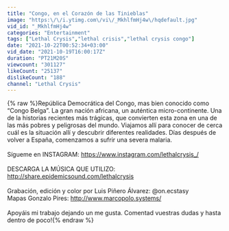 ```yaml
---
title: "Congo, en el Corazón de las Tinieblas"
image: "https:\/\/i.ytimg.com\/vi\/_MkhlfmHj4w\/hqdefault.jpg"
vid_id: "_MkhlfmHj4w"
categories: "Entertainment"
tags: ["Lethal Crysis","lethal crisis","lethal crysis congo"]
date: "2021-10-22T00:52:34+03:00"
vid_date: "2021-10-19T16:00:17Z"
duration: "PT21M20S"
viewcount: "301127"
likeCount: "25137"
dislikeCount: "188"
channel: "Lethal Crysis"
---
```

{% raw %}República Democrática del Congo, mas bien conocido como “Congo Belga”. La gran nación africana, un auténtica micro-continente. Una de la historias recientes más trágicas, que convierten esta zona en una de las más pobres y peligrosas del mundo. Viajamos allí para conocer de cerca cuál es la situación allí y descubrir diferentes realidades. Días después de volver a España, comenzamos a sufrir una severa malaria. <br /><br />Sígueme en INSTAGRAM: <a rel="nofollow" target="blank" href="https://www.instagram.com/lethalcrysis_/">https://www.instagram.com/lethalcrysis_/</a><br /><br />DESCARGA LA MÚSICA QUE UTILIZO: <a rel="nofollow" target="blank" href="http://share.epidemicsound.com/lethalcrysis">http://share.epidemicsound.com/lethalcrysis</a><br /><br />Grabación, edición y color por Luis Piñero Álvarez: @on.ecstasy<br />Mapas Gonzalo Pires: <a rel="nofollow" target="blank" href="http://www.marcopolo.systems/">http://www.marcopolo.systems/</a><br /><br />Apoyáis mi trabajo dejando un me gusta. Comentad vuestras dudas y hasta dentro de poco!{% endraw %}
